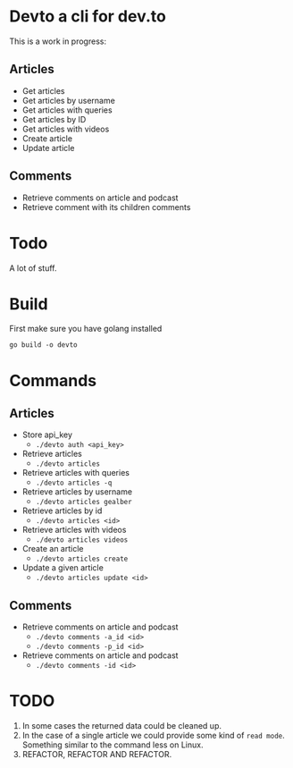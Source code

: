 # Devto a cli for dev.to

This is a work in progress:

## Articles
* Get articles
* Get articles by username
* Get articles with queries
* Get articles by ID
* Get articles with videos
* Create article
* Update article

## Comments
* Retrieve comments on article and podcast
* Retrieve comment with its children comments

# Todo

A lot of stuff.

# Build

First make sure you have golang installed

`go build -o devto`

# Commands

## Articles
* Store api_key
    * `./devto auth <api_key>`
* Retrieve articles
    * `./devto articles`
* Retrieve articles with queries
    * `./devto articles -q`
* Retrieve articles by username
    * `./devto articles gealber`
* Retrieve articles by id
    * `./devto articles <id>`
* Retrieve articles with videos
    * `./devto articles videos`
* Create an article
    * `./devto articles create`
* Update a given article
    * `./devto articles update <id>`

## Comments

* Retrieve comments on article and podcast
    * `./devto comments -a_id <id>`
    * `./devto comments -p_id <id>`
* Retrieve comments on article and podcast
    * `./devto comments -id <id>`

# TODO

1. In  some cases the returned data could be cleaned up.
2. In the case of a single article we could provide some kind of `read mode`. Something similar to the command
less on Linux.
3. REFACTOR, REFACTOR AND REFACTOR.
